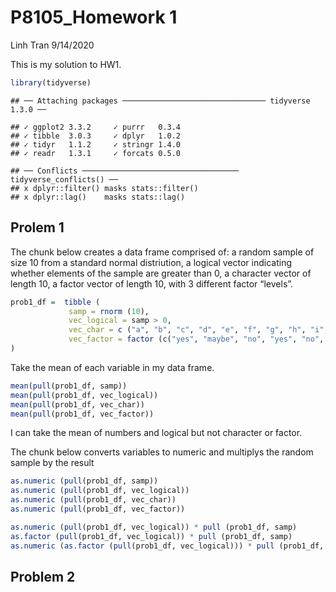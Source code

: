 P8105\_Homework 1
================
Linh Tran
9/14/2020

This is my solution to HW1.

``` r
library(tidyverse)
```

    ## ── Attaching packages ──────────────────────────────── tidyverse 1.3.0 ──

    ## ✓ ggplot2 3.3.2     ✓ purrr   0.3.4
    ## ✓ tibble  3.0.3     ✓ dplyr   1.0.2
    ## ✓ tidyr   1.1.2     ✓ stringr 1.4.0
    ## ✓ readr   1.3.1     ✓ forcats 0.5.0

    ## ── Conflicts ─────────────────────────────────── tidyverse_conflicts() ──
    ## x dplyr::filter() masks stats::filter()
    ## x dplyr::lag()    masks stats::lag()

## Prolem 1

The chunk below creates a data frame comprised of: a random sample of
size 10 from a standard normal distriution, a logical vector indicating
whether elements of the sample are greater than 0, a character vector of
length 10, a factor vector of length 10, with 3 different factor
“levels”.

``` r
prob1_df =  tibble (
             samp = rnorm (10),
             vec_logical = samp > 0,
             vec_char = c ("a", "b", "c", "d", "e", "f", "g", "h", "i", "j"),
             vec_factor = factor (c("yes", "maybe", "no", "yes", "no", "maybe", "yes", "no", "maybe", "yes"))
)
```

Take the mean of each variable in my data frame.

``` r
mean(pull(prob1_df, samp))
mean(pull(prob1_df, vec_logical))
mean(pull(prob1_df, vec_char))
mean(pull(prob1_df, vec_factor))
```

I can take the mean of numbers and logical but not character or factor.

The chunk below converts variables to numeric and multiplys the random
sample by the result

``` r
as.numeric (pull(prob1_df, samp))
as.numeric (pull(prob1_df, vec_logical))
as.numeric (pull(prob1_df, vec_char))
as.numeric (pull(prob1_df, vec_factor))

as.numeric (pull(prob1_df, vec_logical)) * pull (prob1_df, samp)
as.factor (pull(prob1_df, vec_logical)) * pull (prob1_df, samp)
as.numeric (as.factor (pull(prob1_df, vec_logical))) * pull (prob1_df, samp)
```

## Problem 2
